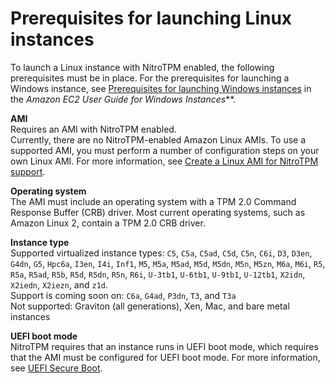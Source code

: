 # Prerequisites for launching Linux instances<a name="enable-nitrotpm-prerequisites"></a>

To launch a Linux instance with NitroTPM enabled, the following prerequisites must be in place\. For the prerequisites for launching a Windows instance, see [Prerequisites for launching Windows instances](https://docs.aws.amazon.com/AWSEC2/latest/WindowsGuide/enable-nitrotpm-prerequisites.html) in the *Amazon EC2 User Guide for Windows Instances***\.

**AMI**  
Requires an AMI with NitroTPM enabled\.  
Currently, there are no NitroTPM\-enabled Amazon Linux AMIs\. To use a supported AMI, you must perform a number of configuration steps on your own Linux AMI\. For more information, see [Create a Linux AMI for NitroTPM support](enable-nitrotpm-support-on-ami.md)\.

**Operating system**  
The AMI must include an operating system with a TPM 2\.0 Command Response Buffer \(CRB\) driver\. Most current operating systems, such as Amazon Linux 2, contain a TPM 2\.0 CRB driver\.

**Instance type**  
Supported virtualized instance types: `C5`, `C5a`, `C5ad`, `C5d`, `C5n`, `C6i`, `D3`, `D3en`, `G4dn`, `G5`, `Hpc6a`, `I3en`, `I4i`, `Inf1`, `M5`, `M5a`, `M5ad`, `M5d`, `M5dn`, `M5n`, `M5zn`, `M6a`, `M6i`, `R5`, `R5a`, `R5ad`, `R5b`, `R5d`, `R5dn`, `R5n`, `R6i`, `U-3tb1`, `U-6tb1`, `U-9tb1`, `U-12tb1`, `X2idn`, `X2iedn`, `X2iezn`, and `z1d`\.  
Support is coming soon on: `C6a`, `G4ad`, `P3dn`, `T3`, and `T3a`  
Not supported: Graviton \(all generations\), Xen, Mac, and bare metal instances

**UEFI boot mode**  
NitroTPM requires that an instance runs in UEFI boot mode, which requires that the AMI must be configured for UEFI boot mode\. For more information, see [UEFI Secure Boot](uefi-secure-boot.md)\.